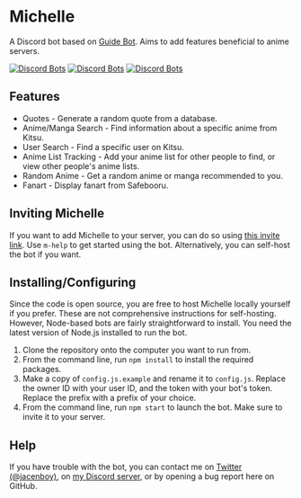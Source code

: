 # Michelle
A Discord bot based on [Guide Bot](https://github.com/AnIdiotsGuide/guidebot). Aims to add features beneficial to anime servers.

[![Discord Bots](https://discordbots.org/api/widget/status/536935359775506444.svg)](https://discordbots.org/bot/536935359775506444) [![Discord Bots](https://discordbots.org/api/widget/lib/536935359775506444.svg?noavatar=true)](https://discordbots.org/bot/536935359775506444) [![Discord Bots](https://discordbots.org/api/widget/owner/536935359775506444.svg?noavatar=true)](https://discordbots.org/bot/536935359775506444)

## Features
* Quotes - Generate a random quote from a database.
* Anime/Manga Search - Find information about a specific anime from Kitsu.
* User Search - Find a specific user on Kitsu.
* Anime List Tracking - Add your anime list for other people to find, or view other people's anime lists.
* Random Anime - Get a random anime or manga recommended to you.
* Fanart - Display fanart from Safebooru.

## Inviting Michelle
If you want to add Michelle to your server, you can do so using [this invite link](https://discordapp.com/oauth2/authorize?client_id=536935359775506444&scope=bot&permissions=379968). Use `m-help` to get started using the bot. Alternatively, you can self-host the bot if you want.

## Installing/Configuring
Since the code is open source, you are free to host Michelle locally yourself if you prefer. These are not comprehensive instructions for self-hosting. However, Node-based bots are fairly straightforward to install. You need the latest version of Node.js installed to run the bot.

1. Clone the repository onto the computer you want to run from.
2. From the command line, run `npm install` to install the required packages.
3. Make a copy of `config.js.example` and rename it to `config.js`. Replace the owner ID with your user ID, and the token with your bot's token. Replace the prefix with a prefix of your choice.
4. From the command line, run `npm start` to launch the bot. Make sure to invite it to your server.

## Help
If you have trouble with the bot, you can contact me on [Twitter (@jacenboy)](https://twitter.com/jacenboy), on [my Discord server](https://discord.gg/6wgy6jE), or by opening a bug report here on GitHub.